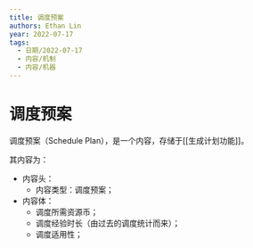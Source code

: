 ```yaml
---
title: 调度预案
authors: Ethan Lin
year: 2022-07-17 
tags:
  - 日期/2022-07-17 
  - 内容/机制 
  - 内容/机器 
---
```



# 调度预案





调度预案（Schedule Plan），是一个内容，存储于[[生成计划功能]]。

其内容为：
- 内容头：
	- 内容类型：调度预案；
- 内容体：
	- 调度所需资源币；
	- 调度经验时长（由过去的调度统计而来）；
	- 调度适用性；





